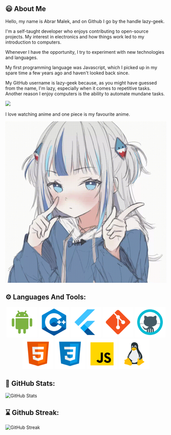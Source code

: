 ## :smiley: About Me

Hello, my name is Abrar Malek, and on Github I go by the handle lazy-geek.

I'm a self-taught developer who enjoys contributing to open-source projects.
My interest in electronics and how things work led to my introduction to computers.

Whenever I have the opportunity, I try to experiment with new technologies and languages.

My first programming language was Javascript, which I picked up in my spare time a few years ago and haven't looked back since.

My GitHub username is lazy-geek because, as you might have guessed from the name, I'm lazy, especially when it comes to repetitive tasks. Another reason I enjoy computers is the ability to automate mundane tasks.

[![](https://img.shields.io/badge/-abrar-blue?style=for-the-badge&logo=linkedin&logoColor=white&linl=https://www.linkedin.com/in/abrar-malek-79280a215)](https://www.linkedin.com/in/abrar-malek-79280a215)

I love watching anime and one piece is my favourite anime.

<img src="assets/12.gif" alt="anime gif"/>

## :gear: Languages And Tools:

<div align="center">
<img src="assets/icons8-android-os.svg" alt="android" width="96"/>
<img src="assets/icons8-c++.svg" alt="c plus plus" width="96"/>
<img src="assets/icons8-flutter.svg" alt="flutter" width="96"/>
<img src="assets/icons8-git.svg" alt="git" width="96"/>
<img src="assets/icons8-github.svg" alt="github" width="96"/>
<img src="assets/icons8-html-5.svg" alt="html5" width="96"/>
<img src="assets/icons8-css3.svg" alt="css3" width="96"/>
<img src="assets/icons8-javascript.svg" alt="javascript" width="96"/>
<img src="assets/icons8-linux-96.png" alt="linux" width="96"/>
</div>

## :rocket: GitHub Stats:

<!-- <div align="center"> -->

![GitHub Stats](https://github-readme-stats.vercel.app/api?username=lazy-geek&count_private=true&show_icons=true&theme=tokyonight&hide_border=true&bg_color=292d3e)

<!-- </div> -->

## :hourglass: Github Streak:

<!-- <div align="center"> -->

![GitHub Streak](https://github-readme-streak-stats.herokuapp.com/?user=lazy-geek&theme=tokyonight&hide_border=true&background=292D3E)

<!-- </div> -->

